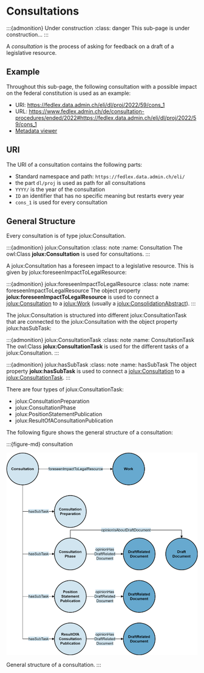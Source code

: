 # Consultations

:::{admonition} Under construction
:class: danger
This sub-page is under construction...
:::

A *consultation* is the process of asking for feedback on a draft of a legislative resource.

## Example

Throughout this sub-page, the following consultation with a possible impact on the federal constitution is used as an example:

- URI: https://fedlex.data.admin.ch/eli/dl/proj/2022/59/cons_1
- URL: https://www.fedlex.admin.ch/de/consultation-procedures/ended/2022#https://fedlex.data.admin.ch/eli/dl/proj/2022/59/cons_1
- [Metadata viewer](https://fedlex.data.admin.ch/de-CH/metadata?value=https:%2F%2Ffedlex.data.admin.ch%2Feli%2Fdl%2Fproj%2F2022%2F59%2Fcons_1)

## URI

The URI of a consultation contains the following parts:

- Standard namespace and path: `https://fedlex.data.admin.ch/eli/`
- the part `dl/proj` is used as path for all consultations
- `YYYY/` is the year of the consultation
- `ID` an identifier that has no specific meaning but restarts every year
- `cons_1` is used for every consultation

## General Structure

Every consultation is of type jolux:Consultation.

:::{admonition} jolux:Consultation
:class: note
:name: Consultation
The owl:Class **jolux:Consultation** is used for consultations.
:::

A jolux:Consultation has a foreseen impact to a legislative resource. This is given by jolux:foreseenImpactToLegalResource:

:::{admonition} jolux:foreseenImpactToLegalResource
:class: note
:name: foreseenImpactToLegalResource
The object property **jolux:foreseenImpactToLegalResource** is used to connect a [jolux:Consultation](#Consultation) to a [jolux:Work](#Work) (usually a [jolux:ConsolidationAbstract](#ConsolidationAbstract)).
:::

The jolux:Consultation is structured into different jolux:ConsultationTask that are connected to the jolux:Consultation with the object property jolux:hasSubTask:

:::{admonition} jolux:ConsultationTask
:class: note
:name: ConsultationTask
The owl:Class **jolux:ConsultationTask** is used for the different tasks of a jolux:Consultation.
:::

:::{admonition} jolux:hasSubTask
:class: note
:name: hasSubTask
The object property **jolux:hasSubTask** is used to connect a [jolux:Consultation](#Consultation) to a [jolux:ConsultationTask](#ConsultationTask).
:::

There are four types of jolux:ConsultationTask:

- jolux:ConsultationPreparation
- jolux:ConsultationPhase
- jolux:PositionStatementPublication
- jolux:ResultOfAConsultationPublication

The following figure shows the general structure of a consultation:

:::{figure-md} consultation

<img src="img/consultation.png">

General structure of a consultation.
:::
